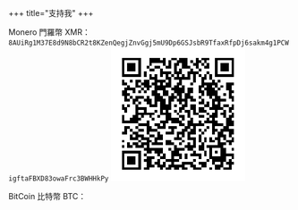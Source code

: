 +++
title="支持我"
+++

Monero 門羅幣 XMR：  
`8AUiRg1M37E8d9N8bCR2t8KZenQegjZnvGgj5mU9Dp6GSJsbR9TfaxRfpDj6sakm4g1PCWigftaFBXD83owaFrc3BWHHkPy`
![](monero.png)

BitCoin 比特幣 BTC：  